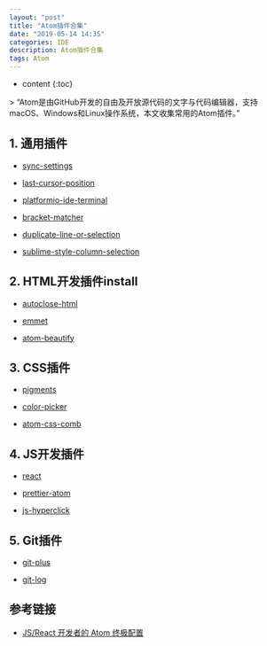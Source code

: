 ```yaml
---
layout: "post"
title: "Atom插件合集"
date: "2019-05-14 14:35"
categories: IDE
description: Atom插件合集
tags: Atom
---
```


* content
{:toc}

<div class="postImg" style="background-image:url(http://carforeasy.cn/Atom插件合集-c2ce814f.png)"></div>
> “Atom是由GitHub开发的自由及开放源代码的文字与代码编辑器，支持macOS、Windows和Linux操作系统，本文收集常用的Atom插件。”




## 1. 通用插件

+ [sync-settings](https://atom.io/packages/sync-settings)

+ [last-cursor-position](https://atom.io/packages/last-cursor-position)

+ [platformio-ide-terminal](https://atom.io/packages/platformio-ide-terminal)


+ [bracket-matcher](https://atom.io/packages/bracket-matcher)


+ [duplicate-line-or-selection](https://atom.io/packages/duplicate-line-or-selection)


+ [sublime-style-column-selection](https://atom.io/packages/sublime-style-column-selection)


## 2. HTML开发插件install


+ [autoclose-html](https://atom.io/packages/autoclose-html)

+ [emmet](https://atom.io/packages/emmet)

+ [atom-beautify](https://atom.io/packages/atom-beautify)


## 3. CSS插件
+ [pigments](https://atom.io/packages/pigments)

+ [color-picker](https://atom.io/packages/color-picker)

+ [atom-css-comb](https://atom.io/packages/atom-css-comb)

## 4. JS开发插件

+ [react](https://atom.io/packages/react)
<!-- + [language-babel ](https://atom.io/packages/language-babel ) -->

+ [prettier-atom](https://atom.io/packages/prettier-atom)

+ [js-hyperclick ](https://atom.io/packages/js-hyperclick )



## 5. Git插件

+ [git-plus](https://atom.io/packages/git-plus)

+ [git-log](https://atom.io/packages/git-log)




## 参考链接
* [JS/React 开发者的 Atom 终极配置](https://segmentfault.com/a/1190000009600026)

